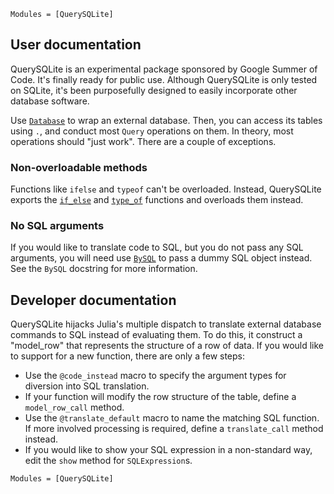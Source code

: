 ```@index
Modules = [QuerySQLite]
```

## User documentation

QuerySQLite is an experimental package sponsored by Google Summer of Code. It's
finally ready for public use. Although QuerySQLite is only tested on SQLite,
it's been purposefully designed to easily incorporate other database software.

Use [`Database`](@ref) to wrap an external database. Then, you can access its
tables using `.`, and conduct most `Query` operations on them. In theory, most
operations should "just work". There are a couple of exceptions.

### Non-overloadable methods

Functions like `ifelse` and `typeof` can't be overloaded. Instead, QuerySQLite
exports the [`if_else`](@ref) and [`type_of`](@ref) functions and overloads them
instead.

### No SQL arguments

If you would like to translate code to SQL, but you do not pass any SQL
arguments, you will need use [`BySQL`](@ref) to pass a dummy SQL object instead.
See the `BySQL` docstring for more information.

## Developer documentation

QuerySQLite hijacks Julia's multiple dispatch to translate external database
commands to SQL instead of evaluating them. To do this, it construct a
"model_row" that represents the structure of a row of data. If you would like to
support for a new function, there are only a few steps:

- Use the `@code_instead` macro to specify the argument types for diversion
into SQL translation.
- If your function will modify the row structure of the
table, define a `model_row_call` method.
- Use the `@translate_default` macro to name the matching SQL function. If more
involved processing is required, define a `translate_call` method instead.
- If you would like to show your SQL expression in a non-standard way, edit the
`show` method for `SQLExpression`s.

```@autodocs
Modules = [QuerySQLite]
```

